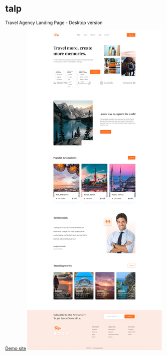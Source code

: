# talp

Travel Agency Landing Page - Desktop version

[Demo site](https://maximiloi.github.io/site/trive)
![screencapture](https://raw.githubusercontent.com/maximiloi/talp/73a7f14d9f53bc32f3968b55d32c4821cc5f0e25/src/img/screenshot/screencapture-01.jpg?raw=true)
